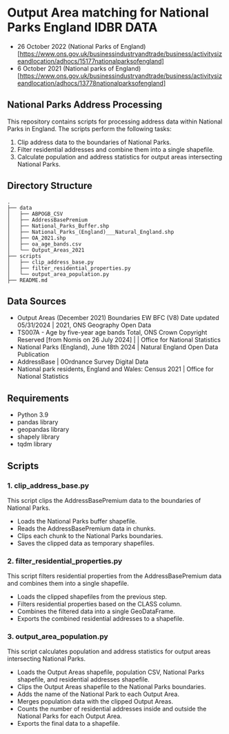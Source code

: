 # Output Area matching for National Parks England IDBR DATA

* 26 October 2022 (National Parks of England)[https://www.ons.gov.uk/businessindustryandtrade/business/activitysizeandlocation/adhocs/15177nationalparksofengland]
* 6 October 2021 (National parks of England)[https://www.ons.gov.uk/businessindustryandtrade/business/activitysizeandlocation/adhocs/13778nationalparksofengland]


## National Parks Address Processing

This repository contains scripts for processing address data within National Parks in England. The scripts perform the following tasks:

1. Clip address data to the boundaries of National Parks.
2. Filter residential addresses and combine them into a single shapefile.
3. Calculate population and address statistics for output areas intersecting National Parks.

## Directory Structure

```plaintext
.
├── data
│   ├── ABPOGB_CSV
│   ├── AddressBasePremium
│   ├── National_Parks_Buffer.shp
│   ├── National_Parks_(England)___Natural_England.shp
│   ├── OA_2021.shp
│   ├── oa_age_bands.csv
│   └── Output_Areas_2021
├── scripts
│   ├── clip_address_base.py
│   ├── filter_residential_properties.py
│   └── output_area_population.py
├── README.md
```

## Data Sources
* Output Areas (December 2021) Boundaries EW BFC (V8) Date updated 05/31/2024 | 2021, ONS Geography Open Data
* TS007A - Age by five-year age bands Total, ONS Crown Copyright Reserved [from Nomis on 26 July 2024] | | Office for National Statistics 
* National Parks (England), June 18th 2024 | Natural England Open Data Publication
* AddressBase | 0Ordnance Survey Digital Data
* National park residents, England and Wales: Census 2021 | Office for National Statistics 

## Requirements
* Python 3.9
* pandas library
* geopandas library
* shapely library
* tqdm library

## Scripts

### 1. clip_address_base.py
This script clips the AddressBasePremium data to the boundaries of National Parks.
* Loads the National Parks buffer shapefile.
* Reads the AddressBasePremium data in chunks.
* Clips each chunk to the National Parks boundaries.
* Saves the clipped data as temporary shapefiles.

### 2. filter_residential_properties.py
This script filters residential properties from the AddressBasePremium data and combines them into a single shapefile.
* Loads the clipped shapefiles from the previous step.
* Filters residential properties based on the CLASS column.
* Combines the filtered data into a single GeoDataFrame.
* Exports the combined residential addresses to a shapefile.

### 3. output_area_population.py
This script calculates population and address statistics for output areas intersecting National Parks.
* Loads the Output Areas shapefile, population CSV, National Parks shapefile, and residential addresses shapefile.
* Clips the Output Areas shapefile to the National Parks boundaries.
* Adds the name of the National Park to each Output Area.
* Merges population data with the clipped Output Areas.
* Counts the number of residential addresses inside and outside the National Parks for each Output Area.
* Exports the final data to a shapefile.
